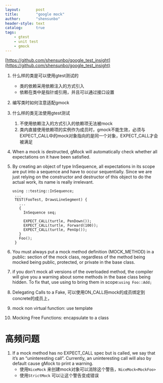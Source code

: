 ```yaml
---
layout:       post
title:        "google mock"
author:       "shensunbo"
header-style: text
catalog:      true
tags:
    - gtest
    - unit test
    - gmock
---
```


[https://github.com/shensunbo/google_test_insight](https://github.com/shensunbo/google_test_insight)

1. 什么样的类是可以使用gtest测试的
    * 类的依赖采用依赖注入的方式引入
    * 依赖在类中是指针或引用，并且可以通过接口设置

2. 编写类时如何注意适配gmock

3. 什么样的类无法使用gtest测试
   1. 不使用依赖注入的方式引入的依赖项无法被mock
   2. 类内直接使用依赖项的实例作为成员时，gmock不能生效，必须与EXPECT_CALL中的mock对象指向的是同一个对象，EXPECT_CALL才会被满足
4. When a mock is destructed, gMock will automatically check whether all expectations on it have been satisfied.
5. By creating an object of type InSequence, all expectations in its scope are put into a sequence and have to occur sequentially. Since we are just relying on the constructor and destructor of this object to do the actual work, its name is really irrelevant.
   ```
   using ::testing::InSequence;
    ...
    TEST(FooTest, DrawsLineSegment) {
      ...
      {
        InSequence seq;

        EXPECT_CALL(turtle, PenDown());
        EXPECT_CALL(turtle, Forward(100));
        EXPECT_CALL(turtle, PenUp());
      }
      Foo();
    }
   ```

6. You must always put a mock method definition (MOCK_METHOD) in a public: section of the mock class, regardless of the method being mocked being public, protected, or private in the base class. 
7. if you don’t mock all versions of the overloaded method, the compiler will give you a warning about some methods in the base class being hidden. To fix that, use using to bring them in scope:`using Foo::Add;`
8. Delegating Calls to a Fake, 可以使用ON_CALL将mock的成员绑定到concrete的成员上，
9. mock non virtual function: use template
10. Mocking Free Functions: encapsulate to a class


# 高频问题 
1. If a mock method has no EXPECT_CALL spec but is called, we say that it’s an “uninteresting call”. Currently, an uninteresting call will also by default cause gMock to print a warning.
    * 使用`NiceMock` 来创建mock对象可以消除这个警告，`NiceMock<MockFoo>` 
    * 使用`StrictMock` 可以让这个警告变成错误 